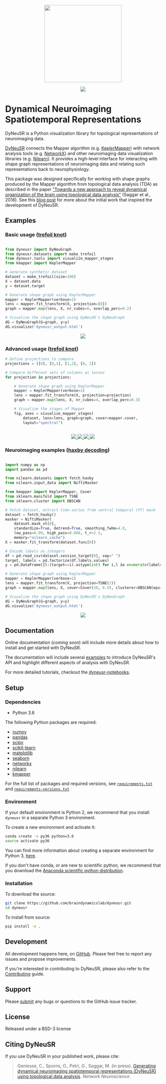 

<p align="center">
<img src="./docs/assets/logo.png" height="250">
</p>

<p align="center">
<img src="./examples/haxby_decoding/mapper_stages.png">
</p>

<h1 align="left"><b>Dy</b>namical <b>Neu</b>roimaging <b>S</b>patiotemporal <b>R</b>epresentations</h1>

DyNeuSR is a Python visualization library for topological representations of neuroimaging data.

[DyNeuSR](https://braindynamicslab.github.io/dyneusr/) connects the Mapper algorithm (e.g. [KeplerMapper](https://kepler-mapper.scikit-tda.org)) with network analysis tools (e.g. [NetworkX](https://networkx.github.io/)) and other neuroimaging data visualization libraries (e.g. [Nilearn](https://nilearn.github.io/)). It provides a high-level interface for interacting with shape graph representations of neuroimaging data and relating such representations back to neurophysiology.

This package was designed specifically for working with shape graphs produced by the Mapper algorithm from topological data analysis (TDA) as described in the paper ["Towards a new approach to reveal dynamical organization of the brain using topological data analysis"](https://www.nature.com/articles/s41467-018-03664-4) (Saggar et al., 2018). See this [blog post](https://bdl.stanford.edu/blog/tda-cme-paper/) for more about the initial work that inspired the development of DyNeuSR. 



## Examples

### Basic usage ([trefoil knot](./examples/trefoil_knot))

```python

from dyneusr import DyNeuGraph
from dyneusr.datasets import make_trefoil
from dyneusr.tools import visualize_mapper_stages
from kmapper import KeplerMapper

# Generate synthetic dataset
dataset = make_trefoil(size=100)
X = dataset.data
y = dataset.target

# Generate shape graph using KeplerMapper
mapper = KeplerMapper(verbose=1)
lens = mapper.fit_transform(X, projection=[0])
graph = mapper.map(lens, X, nr_cubes=6, overlap_perc=0.2)

# Visualize the shape graph using DyNeuSR's DyNeuGraph                          
dG = DyNeuGraph(G=graph, y=y)
dG.visualize('dyneusr_output.html')

```

<p align="center"><a href="./examples/trefoil_knot">
<img src="./examples/trefoil_knot/dyneusr_trefoil_knot.png">
</a></p>



### Advanced usage ([trefoil knot](./examples/trefoil_knot))

```python
# Define projections to compare
projections = ([0], [0,1], [1,2], [0, 2])

# Compare different sets of columns as lenses
for projection in projections:

	# Generate shape graph using KeplerMapper
	mapper = KeplerMapper(verbose=1)
	lens = mapper.fit_transform(X, projection=projection)
	graph = mapper.map(lens, X, nr_cubes=4, overlap_perc=0.3)

	# Visualize the stages of Mapper
	fig, axes = visualize_mapper_stages(
		dataset, lens=lens, graph=graph, cover=mapper.cover, 
		layout="spectral")
		
```

<p align="center"><a href="./examples/trefoil_knot">
<img src="./examples/trefoil_knot/mapper_lens_0.png">
<img src="./examples/trefoil_knot/mapper_lens_0_1.png">
<img src="./examples/trefoil_knot/mapper_lens_0_2.png">
<img src="./examples/trefoil_knot/mapper_lens_1_2.png">
</a></p>




### Neuroimaging examples ([haxby decoding](./examples/haxby_decoding))

```python

import numpy as np 
import pandas as pd

from nilearn.datasets import fetch_haxby
from nilearn.input_data import NiftiMasker

from kmapper import KeplerMapper, Cover
from sklearn.manifold import TSNE
from sklearn.cluster import DBSCAN

# Fetch dataset, extract time-series from ventral temporal (VT) mask
dataset = fetch_haxby()
masker = NiftiMasker(
    dataset.mask_vt[0], 
    standardize=True, detrend=True, smoothing_fwhm=4.0,
    low_pass=0.09, high_pass=0.008, t_r=2.5,
    memory="nilearn_cache")
X = masker.fit_transform(dataset.func[0])

# Encode labels as integers
df = pd.read_csv(dataset.session_target[0], sep=" ")
target, labels = pd.factorize(df.labels.values)
y = pd.DataFrame({l:(target==i).astype(int) for i,l in enumerate(labels)})

# Generate shape graph using KeplerMapper
mapper = KeplerMapper(verbose=1)
lens = mapper.fit_transform(X, projection=TSNE(2))
graph = mapper.map(lens, X, cover=Cover(20, 0.5), clusterer=DBSCAN(eps=20.))

# Visualize the shape graph using DyNeuSR's DyNeuGraph                          
dG = DyNeuGraph(G=graph, y=y)
dG.visualize('dyneusr_output.html')

```

<p align="center"><a href="./examples/haxby_decoding">
<img src="./examples/haxby_decoding/dyneusr_haxby_decoding.png">
</a></p>





## Documentation

Online documentation (*coming soon*) will include more details about how to install and get started with DyNeuSR.

The documentation will include several [examples](./examples/) to introduce DyNeuSR's API and highlight different aspects of analysis with DyNeuSR. 

For more detailed tutorials, checkout the [dyneusr-notebooks](https://github.com/braindynamicslab/dyneusr-notebooks/).



## Setup

### Dependencies

- Python 3.6

The following Python packages are required:

-  [numpy](www.numpy.org)
-  [pandas](pandas.pydata.org)
-  [scipy](www.scipy.org)
-  [scikit-learn](scikit-learn.org)
-  [matplotlib](matplotlib.sourceforge.net)
-  [seaborn](stanford.edu/~mwaskom/software/seaborn)
-  [networkx](networkx.github.io)
-  [nilearn](nilearn.github.io)
-  [kmapper](kepler-mapper.scikit-tda.org)

For the full list of packages and required versions, see [`requirements.txt`](./requirements.txt) and [`requirements-versions.txt`](./requirements-versions.txt)



### Environment

If your default environment is Python 2, we recommend that you install `dyneusr` in a separate Python 3 environment. 

To create a new environment and activate it:
```bash
conda create -n py36 python=3.6
source activate py36
```

You can find more information about creating a separate environment for Python 3, [here](https://salishsea-meopar-docs.readthedocs.io/en/latest/work_env/python3_conda_environment.html). 

If you don't have conda, or are new to scientific python, we recommend that you download the [Anaconda scientific python distribution](https://store.continuum.io/cshop/anaconda/). 



### Installation

To download the source:
```bash
git clone https://github.com/braindynamicslab/dyneusr.git
cd dyneusr
```

To install from source:
```bash
pip install -e .
```



## Development

All development happens here, on [GitHub](https://github.com/braindynamicslab/dyneusr/). Please feel free to report any issues and propose improvements. 

If you're interested in contributing to DyNeuSR, please also refer to the [Contributing](./CONTRIBUTING.md) guide. 



## Support

Please [submit](https://github.com/braindynamicslab/dyneusr/issues/new) any bugs or questions to the GitHub issue tracker.



## License

Released under a BSD-3 license



## Citing DyNeuSR

If you use DyNeuSR in your published work, please cite:

> Geniesse, C., Sporns, O., Petri, G., Saggar, M. (in press). [Generating dynamical neuroimaging spatiotemporal representations (DyNeuSR) using topological data analysis](https://web.stanford.edu/group/bdl/papers/geniesse-dyneusr/). *Network Neuroscience*.
